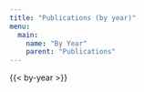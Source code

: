 ```yaml
---
title: "Publications (by year)"
menu:
  main:
    name: "By Year"
    parent: "Publications"
---
```


{{< by-year >}}


